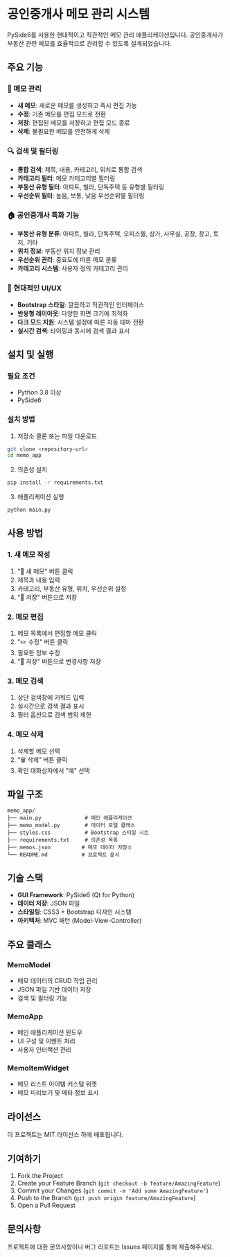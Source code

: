 # 공인중개사 메모 관리 시스템

PySide6를 사용한 현대적이고 직관적인 메모 관리 애플리케이션입니다. 공인중개사가 부동산 관련 메모를 효율적으로 관리할 수 있도록 설계되었습니다.

## 주요 기능

### 📝 메모 관리
- **새 메모**: 새로운 메모를 생성하고 즉시 편집 가능
- **수정**: 기존 메모를 편집 모드로 전환
- **저장**: 편집된 메모를 저장하고 편집 모드 종료
- **삭제**: 불필요한 메모를 안전하게 삭제

### 🔍 검색 및 필터링
- **통합 검색**: 제목, 내용, 카테고리, 위치로 통합 검색
- **카테고리 필터**: 메모 카테고리별 필터링
- **부동산 유형 필터**: 아파트, 빌라, 단독주택 등 유형별 필터링
- **우선순위 필터**: 높음, 보통, 낮음 우선순위별 필터링

### 🏠 공인중개사 특화 기능
- **부동산 유형 분류**: 아파트, 빌라, 단독주택, 오피스텔, 상가, 사무실, 공장, 창고, 토지, 기타
- **위치 정보**: 부동산 위치 정보 관리
- **우선순위 관리**: 중요도에 따른 메모 분류
- **카테고리 시스템**: 사용자 정의 카테고리 관리

### 🎨 현대적인 UI/UX
- **Bootstrap 스타일**: 깔끔하고 직관적인 인터페이스
- **반응형 레이아웃**: 다양한 화면 크기에 최적화
- **다크 모드 지원**: 시스템 설정에 따른 자동 테마 전환
- **실시간 검색**: 타이핑과 동시에 검색 결과 표시

## 설치 및 실행

### 필요 조건
- Python 3.8 이상
- PySide6

### 설치 방법

1. 저장소 클론 또는 파일 다운로드
```bash
git clone <repository-url>
cd memo_app
```

2. 의존성 설치
```bash
pip install -r requirements.txt
```

3. 애플리케이션 실행
```bash
python main.py
```

## 사용 방법

### 1. 새 메모 작성
1. "📝 새 메모" 버튼 클릭
2. 제목과 내용 입력
3. 카테고리, 부동산 유형, 위치, 우선순위 설정
4. "💾 저장" 버튼으로 저장

### 2. 메모 편집
1. 메모 목록에서 편집할 메모 클릭
2. "✏️ 수정" 버튼 클릭
3. 필요한 정보 수정
4. "💾 저장" 버튼으로 변경사항 저장

### 3. 메모 검색
1. 상단 검색창에 키워드 입력
2. 실시간으로 검색 결과 표시
3. 필터 옵션으로 검색 범위 제한

### 4. 메모 삭제
1. 삭제할 메모 선택
2. "🗑️ 삭제" 버튼 클릭
3. 확인 대화상자에서 "예" 선택

## 파일 구조

```
memo_app/
├── main.py              # 메인 애플리케이션
├── memo_model.py        # 데이터 모델 클래스
├── styles.css           # Bootstrap 스타일 시트
├── requirements.txt     # 의존성 목록
├── memos.json          # 메모 데이터 저장소
└── README.md           # 프로젝트 문서
```

## 기술 스택

- **GUI Framework**: PySide6 (Qt for Python)
- **데이터 저장**: JSON 파일
- **스타일링**: CSS3 + Bootstrap 디자인 시스템
- **아키텍처**: MVC 패턴 (Model-View-Controller)

## 주요 클래스

### MemoModel
- 메모 데이터의 CRUD 작업 관리
- JSON 파일 기반 데이터 저장
- 검색 및 필터링 기능

### MemoApp
- 메인 애플리케이션 윈도우
- UI 구성 및 이벤트 처리
- 사용자 인터랙션 관리

### MemoItemWidget
- 메모 리스트 아이템 커스텀 위젯
- 메모 미리보기 및 메타 정보 표시

## 라이선스

이 프로젝트는 MIT 라이선스 하에 배포됩니다.

## 기여하기

1. Fork the Project
2. Create your Feature Branch (`git checkout -b feature/AmazingFeature`)
3. Commit your Changes (`git commit -m 'Add some AmazingFeature'`)
4. Push to the Branch (`git push origin feature/AmazingFeature`)
5. Open a Pull Request

## 문의사항

프로젝트에 대한 문의사항이나 버그 리포트는 Issues 페이지를 통해 제출해주세요.


